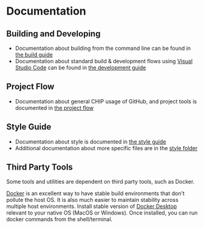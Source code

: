 # Documentation

## Building and Developing

- Documentation about building from the command line can be found in
  [the build guide](./BUILDING.md)
- Documentation about standard build & development flows using
  [Visual Studio Code](https://code.visualstudio.com/) can be found in
  [the development guide](./VSCODE_DEVELOPMENT.md)

## Project Flow

- Documentation about general CHIP usage of GitHub, and project tools is
  documented in [the project flow](./PROJECT_FLOW.md)

## Style Guide

- Documentation about style is documented in [the style guide](./STYLE_GUIDE.md)
- Additional documentation about more specific files are in the
  [style folder](./style/)

## Third Party Tools

Some tools and utilities are dependent on third party tools, such as Docker.

[Docker](https://www.docker.com) is an excellent way to have stable build
environments that don't pollute the host OS. It is also much easier to maintain
stability across multiple host environments. Install stable version of
[Docker Desktop](https://www.docker.com/products/docker-desktop) relevant to
your native OS (MacOS or Windows). Once installed, you can run docker commands
from the shell/terminal.
